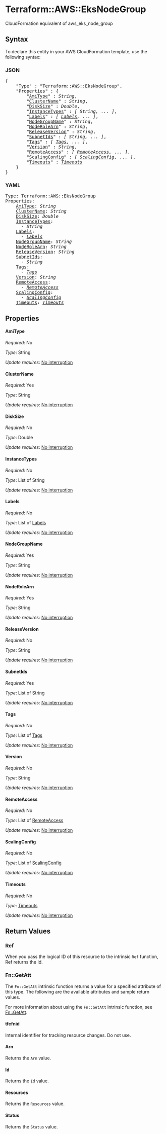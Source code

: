 # Terraform::AWS::EksNodeGroup

CloudFormation equivalent of aws_eks_node_group

## Syntax

To declare this entity in your AWS CloudFormation template, use the following syntax:

### JSON

<pre>
{
    "Type" : "Terraform::AWS::EksNodeGroup",
    "Properties" : {
        "<a href="#amitype" title="AmiType">AmiType</a>" : <i>String</i>,
        "<a href="#clustername" title="ClusterName">ClusterName</a>" : <i>String</i>,
        "<a href="#disksize" title="DiskSize">DiskSize</a>" : <i>Double</i>,
        "<a href="#instancetypes" title="InstanceTypes">InstanceTypes</a>" : <i>[ String, ... ]</i>,
        "<a href="#labels" title="Labels">Labels</a>" : <i>[ <a href="labels.md">Labels</a>, ... ]</i>,
        "<a href="#nodegroupname" title="NodeGroupName">NodeGroupName</a>" : <i>String</i>,
        "<a href="#noderolearn" title="NodeRoleArn">NodeRoleArn</a>" : <i>String</i>,
        "<a href="#releaseversion" title="ReleaseVersion">ReleaseVersion</a>" : <i>String</i>,
        "<a href="#subnetids" title="SubnetIds">SubnetIds</a>" : <i>[ String, ... ]</i>,
        "<a href="#tags" title="Tags">Tags</a>" : <i>[ <a href="tags.md">Tags</a>, ... ]</i>,
        "<a href="#version" title="Version">Version</a>" : <i>String</i>,
        "<a href="#remoteaccess" title="RemoteAccess">RemoteAccess</a>" : <i>[ <a href="remoteaccess.md">RemoteAccess</a>, ... ]</i>,
        "<a href="#scalingconfig" title="ScalingConfig">ScalingConfig</a>" : <i>[ <a href="scalingconfig.md">ScalingConfig</a>, ... ]</i>,
        "<a href="#timeouts" title="Timeouts">Timeouts</a>" : <i><a href="timeouts.md">Timeouts</a></i>
    }
}
</pre>

### YAML

<pre>
Type: Terraform::AWS::EksNodeGroup
Properties:
    <a href="#amitype" title="AmiType">AmiType</a>: <i>String</i>
    <a href="#clustername" title="ClusterName">ClusterName</a>: <i>String</i>
    <a href="#disksize" title="DiskSize">DiskSize</a>: <i>Double</i>
    <a href="#instancetypes" title="InstanceTypes">InstanceTypes</a>: <i>
      - String</i>
    <a href="#labels" title="Labels">Labels</a>: <i>
      - <a href="labels.md">Labels</a></i>
    <a href="#nodegroupname" title="NodeGroupName">NodeGroupName</a>: <i>String</i>
    <a href="#noderolearn" title="NodeRoleArn">NodeRoleArn</a>: <i>String</i>
    <a href="#releaseversion" title="ReleaseVersion">ReleaseVersion</a>: <i>String</i>
    <a href="#subnetids" title="SubnetIds">SubnetIds</a>: <i>
      - String</i>
    <a href="#tags" title="Tags">Tags</a>: <i>
      - <a href="tags.md">Tags</a></i>
    <a href="#version" title="Version">Version</a>: <i>String</i>
    <a href="#remoteaccess" title="RemoteAccess">RemoteAccess</a>: <i>
      - <a href="remoteaccess.md">RemoteAccess</a></i>
    <a href="#scalingconfig" title="ScalingConfig">ScalingConfig</a>: <i>
      - <a href="scalingconfig.md">ScalingConfig</a></i>
    <a href="#timeouts" title="Timeouts">Timeouts</a>: <i><a href="timeouts.md">Timeouts</a></i>
</pre>

## Properties

#### AmiType

_Required_: No

_Type_: String

_Update requires_: [No interruption](https://docs.aws.amazon.com/AWSCloudFormation/latest/UserGuide/using-cfn-updating-stacks-update-behaviors.html#update-no-interrupt)

#### ClusterName

_Required_: Yes

_Type_: String

_Update requires_: [No interruption](https://docs.aws.amazon.com/AWSCloudFormation/latest/UserGuide/using-cfn-updating-stacks-update-behaviors.html#update-no-interrupt)

#### DiskSize

_Required_: No

_Type_: Double

_Update requires_: [No interruption](https://docs.aws.amazon.com/AWSCloudFormation/latest/UserGuide/using-cfn-updating-stacks-update-behaviors.html#update-no-interrupt)

#### InstanceTypes

_Required_: No

_Type_: List of String

_Update requires_: [No interruption](https://docs.aws.amazon.com/AWSCloudFormation/latest/UserGuide/using-cfn-updating-stacks-update-behaviors.html#update-no-interrupt)

#### Labels

_Required_: No

_Type_: List of <a href="labels.md">Labels</a>

_Update requires_: [No interruption](https://docs.aws.amazon.com/AWSCloudFormation/latest/UserGuide/using-cfn-updating-stacks-update-behaviors.html#update-no-interrupt)

#### NodeGroupName

_Required_: Yes

_Type_: String

_Update requires_: [No interruption](https://docs.aws.amazon.com/AWSCloudFormation/latest/UserGuide/using-cfn-updating-stacks-update-behaviors.html#update-no-interrupt)

#### NodeRoleArn

_Required_: Yes

_Type_: String

_Update requires_: [No interruption](https://docs.aws.amazon.com/AWSCloudFormation/latest/UserGuide/using-cfn-updating-stacks-update-behaviors.html#update-no-interrupt)

#### ReleaseVersion

_Required_: No

_Type_: String

_Update requires_: [No interruption](https://docs.aws.amazon.com/AWSCloudFormation/latest/UserGuide/using-cfn-updating-stacks-update-behaviors.html#update-no-interrupt)

#### SubnetIds

_Required_: Yes

_Type_: List of String

_Update requires_: [No interruption](https://docs.aws.amazon.com/AWSCloudFormation/latest/UserGuide/using-cfn-updating-stacks-update-behaviors.html#update-no-interrupt)

#### Tags

_Required_: No

_Type_: List of <a href="tags.md">Tags</a>

_Update requires_: [No interruption](https://docs.aws.amazon.com/AWSCloudFormation/latest/UserGuide/using-cfn-updating-stacks-update-behaviors.html#update-no-interrupt)

#### Version

_Required_: No

_Type_: String

_Update requires_: [No interruption](https://docs.aws.amazon.com/AWSCloudFormation/latest/UserGuide/using-cfn-updating-stacks-update-behaviors.html#update-no-interrupt)

#### RemoteAccess

_Required_: No

_Type_: List of <a href="remoteaccess.md">RemoteAccess</a>

_Update requires_: [No interruption](https://docs.aws.amazon.com/AWSCloudFormation/latest/UserGuide/using-cfn-updating-stacks-update-behaviors.html#update-no-interrupt)

#### ScalingConfig

_Required_: No

_Type_: List of <a href="scalingconfig.md">ScalingConfig</a>

_Update requires_: [No interruption](https://docs.aws.amazon.com/AWSCloudFormation/latest/UserGuide/using-cfn-updating-stacks-update-behaviors.html#update-no-interrupt)

#### Timeouts

_Required_: No

_Type_: <a href="timeouts.md">Timeouts</a>

_Update requires_: [No interruption](https://docs.aws.amazon.com/AWSCloudFormation/latest/UserGuide/using-cfn-updating-stacks-update-behaviors.html#update-no-interrupt)

## Return Values

### Ref

When you pass the logical ID of this resource to the intrinsic `Ref` function, Ref returns the Id.

### Fn::GetAtt

The `Fn::GetAtt` intrinsic function returns a value for a specified attribute of this type. The following are the available attributes and sample return values.

For more information about using the `Fn::GetAtt` intrinsic function, see [Fn::GetAtt](https://docs.aws.amazon.com/AWSCloudFormation/latest/UserGuide/intrinsic-function-reference-getatt.html).

#### tfcfnid

Internal identifier for tracking resource changes. Do not use.

#### Arn

Returns the <code>Arn</code> value.

#### Id

Returns the <code>Id</code> value.

#### Resources

Returns the <code>Resources</code> value.

#### Status

Returns the <code>Status</code> value.

